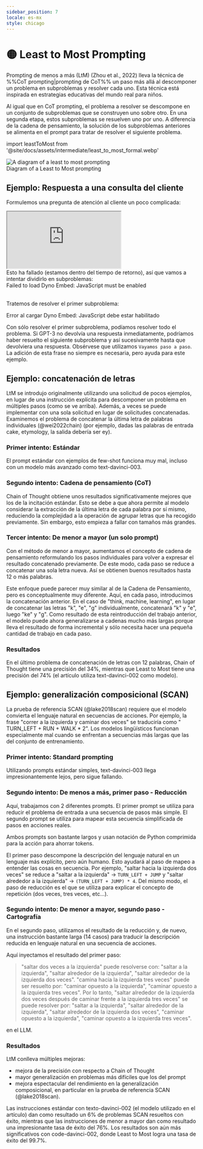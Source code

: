 ```yaml
---
sidebar_position: 7
locale: es-mx
style: chicago
---
```


# 🟡 Least to Most Prompting

Prompting de menos a más (LtM) (Zhou et al., 2022) lleva la técnica de %%CoT prompting|prompting de CoT%% un paso más allá al descomponer un problema en subproblemas y resolver cada uno. Esta técnica está inspirada en estrategias educativas del mundo real para niños.

Al igual que en CoT prompting, el problema a resolver se descompone en un conjunto de subproblemas que se construyen uno sobre otro. En una segunda etapa, estos subproblemas se resuelven uno por uno. A diferencia de la cadena de pensamiento, la solución de los subproblemas anteriores se alimenta en el prompt para tratar de resolver el siguiente problema.

import leastToMost from '@site/docs/assets/intermediate/least_to_most_formal.webp'

<div style={{textAlign: 'center'}}>
  <img src={leastToMost} style={{width: "600px"}} alt="A diagram of a least to most prompting"/>
</div>

<div style={{textAlign: 'center'}}>
   Diagram of a Least to Most prompting
</div>

## Ejemplo: Respuesta a una consulta del cliente

Formulemos una pregunta de atención al cliente un poco complicada:

<iframe
    src="http://embed.learnprompting.org/embed?config=eyJib3hSb3dzIjoyNSwidG9wUCI6MSwidGVtcGVyYXR1cmUiOjAuNywibWF4VG9rZW5zIjoyNTYsIm91dHB1dCI6IiIsInByb21wdCI6IiIsIm1vZGVsIjoiZ3B0LTQiLCJ1bmRlZmluZWQiOiIwIn0%3D"
    style={{width:"100%", height:"1250px", border:"0", borderRadius:"4px", overflow:"hidden"}}
    sandbox="allow-forms allow-modals allow-popups allow-presentation allow-same-origin allow-scripts"
></iframe>
<br/>Esto ha fallado (estamos dentro del tiempo de retorno), así que vamos a intentar dividirlo en subproblemas:

<div trydyno-embed="" openai-model="text-davinci-003" initial-prompt="CONSULTA DEL CLIENTE:\nAcabo de comprar una camiseta de tu colección Arnold el 1 de marzo. Vi que estaba en descuento, así que compré una camiseta que originalmente costaba $30, y obtuve un 40% de descuento. Vi que tienes un nuevo descuento para camisetas al 50%. Me pregunto si puedo devolver la camiseta y tener suficiente crédito en la tienda para comprar dos de tus camisetas.\n\nINSTRUCCIONES:\nEres un agente de servicio al cliente encargado de responder amablemente a las consultas de los clientes. Las devoluciones son permitidas dentro de los 30 días. La fecha de hoy es el 29 de marzo. Actualmente hay un descuento del 50% en todas las camisetas. Los precios de las camisetas van desde $18-$100 en tu tienda. No inventes información sobre las políticas de descuento.\n¿Qué subproblemas deben resolverse antes de responder la consulta?" initial-response="1. Determinar si el cliente se encuentra dentro de la ventana de devolución de 30 días.\n2. Calcular la cantidad de crédito en la tienda que el cliente recibiría si devolviera la camiseta.\n3. Calcular el costo de dos camisetas con el actual descuento del 50%.\n4. Determinar si el cliente tiene suficiente crédito en la tienda para comprar dos camisetas." max-tokens="256" box-rows="12" model-temp="0" top-p="0">
    <noscript>Failed to load Dyno Embed: JavaScript must be enabled</noscript>
</div>

<br/>Tratemos de resolver el primer subproblema:

<div trydyno-embed="" openai-model="text-davinci-003" initial-prompt="CONSULTA DEL CLIENTE:\nAcabo de comprar una camiseta de la colección Arnold el 1 de marzo. Vi que estaba en descuento, así que compré una camiseta que originalmente costaba $30, y obtuve un 40% de descuento. Vi que tienen un nuevo descuento para camisetas del 50%. Me pregunto si puedo devolver la camiseta y tener suficiente crédito en la tienda para comprar dos de sus camisetas.\n\nINSTRUCCIONES:\nEres un agente de servicio al cliente encargado de responder amablemente a las consultas de los clientes. Las devoluciones se permiten dentro de los 30 días. La fecha de hoy es el 29 de marzo. Actualmente hay un descuento del 50% en todas las camisetas. Los precios de las camisetas oscilan entre $18 y $100 en su tienda. No invente ninguna información sobre políticas de descuento.\nDetermina si el cliente está dentro de la ventana de devolución de 30 días. Vamos paso a paso." initial-response="Sí, el cliente se encuentra dentro de la ventana de devolución de 30 días. El cliente compró la camiseta el 1 de marzo y la fecha de hoy es el 29 de marzo, lo que está dentro de la ventana de devolución de 30 días. \n\nPor lo tanto, el cliente es elegible para devolver la camiseta y recibir un crédito en la tienda por la compra. El cliente puede usar el crédito en la tienda para comprar dos camisetas con el actual descuento del 50%." max-tokens="256" box-rows="19" model-temp="0" top-p="0">
    <noscript>Error al cargar Dyno Embed: JavaScript debe estar habilitado</noscript>
</div>

Con sólo resolver el primer subproblema, podíamos resolver todo el problema. Si GPT-3 no devolvía una respuesta inmediatamente, podríamos haber resuelto el siguiente subproblema y así sucesivamente hasta que devolviera una respuesta. Obsérvese que utilizamos `Vayamos paso a paso`. La adición de esta frase no siempre es necesaria, pero ayuda para este ejemplo.

## Ejemplo: concatenación de letras

LtM se introdujo originalmente utilizando una solicitud de pocos ejemplos, en lugar de una instrucción explícita para descomponer un problema en múltiples pasos (como se ve arriba). Además, a veces se puede implementar con una sola solicitud en lugar de solicitudes concatenadas. Examinemos el problema de concatenar la última letra de palabras individuales (@wei2022chain) (por ejemplo, dadas las palabras de entrada cake, etymology, la salida debería ser ey).

### Primer intento: Estándar

El prompt estándar con ejemplos de few-shot funciona muy mal, incluso con un modelo más avanzado como text-davinci-003.

<div trydyno-embed="" openai-model="text-davinci-003"
     initial-prompt="Q: think, machine\nA: ke\n\nQ: learning, reasoning, generalization\nA: ggn\n\nQ: artificial, intelligence\nA: le\n\nQ: transformer, language, vision\nA: ren\n\nQ: foo,bar,baz,blip\nA:"
     initial-response="lip"
     max-tokens="256" box-rows="18"
     model-temp="0.2" ></div>

### Segundo intento: Cadena de pensamiento (CoT)

Chain of Thought obtiene unos resultados significativamente mejores que los de la incitación estándar. Esto se debe a que ahora permite al modelo considerar la extracción de la última letra de cada palabra por sí mismo, reduciendo la complejidad a la operación de agrupar letras que ha recogido previamente. Sin embargo, esto empieza a fallar con tamaños más grandes.

<div trydyno-embed="" openai-model="text-davinci-003"
     initial-prompt="Q: think, machine\nA: La última letra de &#34;think&#34; es &#34;k&#34;. La última letra de &#34;machine&#34; es &#34;e&#34;. Entonces &#34;think, machine&#34; es &#34;ke&#34;.\n\nQ: learning, reasoning, generalization\nA: La última letra de &#34;learning&#34; es &#34;g&#34;. La última letra de &#34;reasoning&#34; es &#34;n&#34;. La última letra de &#34;generalization&#34; es &#34;n&#34;. Entonces &#34;learning, reasoning, generalization&#34; es &#34;ggn&#34;.\n\nQ: artificial, intelligence\nA: La última letra de &#34;artificial&#34; es &#34;l&#34;. La última letra de &#34;intelligence&#34; es &#34;e&#34;. Entonces &#34;artificial, intelligence&#34; es &#34;le&#34;.\n\nQ: transformer, language, vision\nA: La última letra de &#34;transformer&#34; es &#34;r&#34;. La última letra de &#34;language&#34; es &#34;e&#34;. La última letra de &#34;vision&#34; es &#34;n&#34;. Entonces &#34;transformer, language, vision&#34; es &#34;ren&#34;.\n\nQ: foo,bar,baz,blip\nA:"
     initial-response="La última letra de &#34;foo&#34; es &#34;o&#34;. La última letra de &#34;bar&#34; es &#34;r&#34;. La última letra de &#34;baz&#34; es &#34;z&#34;. La última letra de &#34;blip&#34; es &#34;p&#34;. Por lo tanto, &#34;foo,bar,baz,blip&#34; es &#34;orzp&#34;."
     max-tokens="256" box-rows="18"
     model-temp="0.2" ></div>

### Tercer intento: De menor a mayor (un solo prompt)

Con el método de menor a mayor, aumentamos el concepto de cadena de pensamiento reformulando los pasos individuales para volver a expresar el resultado concatenado previamente. De este modo, cada paso se reduce a concatenar una sola letra nueva. Así se obtienen buenos resultados hasta 12 o más palabras.

Este enfoque puede parecer muy similar al de la Cadena de Pensamiento, pero es conceptualmente muy diferente. Aquí, en cada paso, introducimos la concatenación anterior. En el caso de "think, machine, learning", en lugar de concatenar las letras "k", "e", "g" individualmente, concatenará "k" y "e", luego "ke" y "g". Como resultado de esta reintroducción del trabajo anterior, el modelo puede ahora generalizarse a cadenas mucho más largas porque lleva el resultado de forma incremental y sólo necesita hacer una pequeña cantidad de trabajo en cada paso.

<div trydyno-embed="" openai-model="text-davinci-003"
     initial-prompt="Q: think, machine\nA: La última letra de &#34;think&#34; es &#34;k&#34;. La última letra de &#34;machine&#34; es &#34;e&#34;. Concatenando &#34;k&#34; y &#34;e&#34; nos da &#34;ke&#34;. Entonces &#34;think, machine&#34; nos da &#34;ke&#34;.\n\nQ: think, machine, learning\nA: &#34;think, machine&#34; entrega &#34;ke&#34;. La última letra de &#34;learning&#34; es &#34;g&#34;. Concatenando &#34;ke&#34; y &#34;g&#34; nos da &#34;keg&#34;. Entonces &#34;think, machine, learning&#34; es &#34;keg&#34;.\n\nQ: transformer, language\nA: La última letra de &#34;transformer&#34; es &#34;r&#34;. La última letra de &#34;language&#34; es &#34;e&#34;. Concatenando &#34;r&#34; y &#34;e&#34; nos da &#34;re&#34;. Entonces &#34;transformer, language&#34; es &#34;re&#34;.\n\nQ: transformer, language, vision\nA: &#34;transformer, language&#34; entrega &#34;re&#34;. La última letra de &#34;vision&#34; es &#34;n&#34;. Concatenando &#34;re&#34; y &#34;n&#34; nos da &#34;ren&#34;. Entonces &#34;transformer, language, vision&#34; es &#34;ren&#34;.\n\nQ: foo,bar,baz,blip,learn,prompting,world,shaking,event,dancefloor,prisma,giraffe\nA:"
     initial-response="La última letra de &#34;foo&#34; es &#34;o&#34;. La última letra de &#34;bar&#34; es &#34;r&#34;. Concatenando &#34;o&#34; y &#34;r&#34; nos da &#34;or&#34;. La última letra de &#34;baz&#34; es &#34;z&#34;. Concatenando &#34;or&#34; y &#34;z&#34; nos da &#34;orz&#34;. La última letra de &#34;blip&#34; es &#34;p&#34;. Concatenando &#34;orz&#34; y &#34;p&#34; nos da &#34;orzp&#34;. La última letra de &#34;learn&#34; es &#34;n&#34;. Concatenando &#34;orzp&#34; y &#34;n&#34; nos da &#34;orzpn&#34;. La última letra de &#34;prompting&#34; es &#34;g&#34;. Concatenando &#34;orzpn&#34; y &#34;g&#34; nos da &#34;orzpng&#34;. La última letra de &#34;world&#34; es &#34;d&#34;. Concatenando &#34;orzpng&#34; y &#34;d&#34; nos da &#34;orzpngd&#34;. La última letra de &#34;shaking&#34; es &#34;g&#34;. Concatenando &#34;orzpngd&#34; y &#34;g&#34; nos da &#34;orzpngdg&#34;. La última letra de &#34;event&#34; es &#34;t&#34;. Concatenando &#34;orzpngdg&#34; y &#34;t&#34; nos da &#34;orzpngdgt&#34;."
     max-tokens="256" box-rows="18"
     model-temp="0.2" ></div>

### Resultados

En el último problema de concatenación de letras con 12 palabras, Chain of Thought tiene una precisión del 34%, mientras que Least to Most tiene una precisión del 74% (el artículo utiliza text-davinci-002 como modelo).

## Ejemplo: generalización composicional (SCAN)

La prueba de referencia SCAN (@lake2018scan) requiere que el modelo convierta el lenguaje natural en secuencias de acciones. Por ejemplo, la frase "correr a la izquierda y caminar dos veces" se traduciría como " TURN_LEFT + RUN + WALK \* 2". Los modelos lingüísticos funcionan especialmente mal cuando se enfrentan a secuencias más largas que las del conjunto de entrenamiento.

### Primer intento: Standard prompting

Utilizando prompts estándar simples, text-davinci-003 llega impresionantemente lejos, pero sigue fallando.

<div trydyno-embed="" openai-model="text-davinci-003"
     initial-prompt="Q: girar a la izquierda\nA: TURN LEFT\n\nQ: girar a la derecha\nA: TURN RIGHT\n\nQ: saltar a la izquierda\nA: TURN LEFT + JUMP\n\nQ: correr a la derecha\nA: TURN RIGHT + RUN\n\nQ: mirar dos veces\nA: LOOK * 2\n\nQ: correr y mirar dos veces\nA: RUN + LOOK * 2\n\nQ: saltar a la derecha tres veces\nA: (TURN RIGHT + JUMP) * 3\n\nQ: caminar después de correr\nA: RUN + WALK\n\nQ: girar en dirección opuesta a la izquierda\nA: TURN LEFT * 2\n\nQ: dar la vuelta a la izquierda\nA: TURN LEFT * 4\n\nQ: girar en dirección opuesta a la derecha\nA: TURN RIGHT * 2\n\nQ: dar la vuelta a la derecha\nA: TURN RIGHT * 4\n\nQ: caminar en dirección opuesta a la izquierda\nA: TURN LEFT * 2 + WALK\n\nQ: caminar alrededor de la izquierda\nA: (TURN LEFT + WALK) * 4\n\nQ: &#34;saltar alrededor de la izquierda dos veces después de caminar en dirección opuesta a la izquierda tres veces&#34; \nA:"
     initial-response="(TURN LEFT * 2 + WALK) * 3 + (TURN LEFT + JUMP) * 2"
     max-tokens="512" box-rows="18"
     model-temp="0.2" ></div>

### Segundo intento: De menos a más, primer paso - Reducción

Aquí, trabajamos con 2 diferentes prompts. El primer prompt se utiliza para reducir el problema de entrada a una secuencia de pasos más simple. El segundo prompt se utiliza para mapear esta secuencia simplificada de pasos en acciones reales.

Ambos prompts son bastante largos y usan notación de Python comprimida para la acción para ahorrar tokens.

El primer paso descompone la descripción del lenguaje natural en un lenguaje más explícito, pero aún humano. Esto ayudará al paso de mapeo a entender las cosas en secuencia.
Por ejemplo, "saltar hacia la izquierda dos veces" se reduce a "saltar a la izquierda" -> `TURN_LEFT + JUMP` y "saltar alrededor a la izquierda" -> `(TURN_LEFT + JUMP) * 4`. Del mismo modo, el paso de reducción es el que se utiliza para explicar el concepto de repetición (dos veces, tres veces, etc...).

<div trydyno-embed="" openai-model="text-davinci-003"
     initial-prompt="Q: mira a la derecha después de mirar dos veces\nA: &#34;mira a la derecha después de mirar dos veces&#34; se puede resolver con: &#34;mira a la derecha&#34;, &#34;mira dos veces&#34;.\n\nQ: salta opuesto a la derecha tres veces y camina\nA: &#34;salta opuesto a la derecha tres veces&#34; se puede resolver con: &#34;salta opuesto a la derecha&#34;, &#34;salta opuesto a la derecha tres veces&#34;. &#34;caminar&#34; se puede resolver con &#34;caminar&#34;. Entonces, &#34;salta opuesto a la derecha tres veces y camina&#34; se puede resolver con: &#34;salta opuesto a la derecha&#34;, &#34;salta opuesto a la derecha tres veces&#34;, &#34;caminar&#34;.\n\nQ: corre a la izquierda dos veces y corre a la derecha\nA: &#34;corre a la izquierda dos veces&#34; se puede resolver con: &#34;corre a la izquierda&#34;, &#34;corre a la izquierda dos veces&#34;. &#34;corre a la derecha&#34; se puede resolver con &#34;corre a la derecha&#34;. Entonces, &#34;corre a la izquierda dos veces y corre a la derecha&#34; se puede resolver con: &#34;corre a la izquierda&#34;, &#34;corre a la izquierda dos veces&#34;, &#34;corre a la derecha&#34;.\n\nQ: corre opuesto a la derecha\nA: &#34;corre opuesto a la derecha&#34; se puede resolver con &#34;corre opuesto a la derecha&#34;.\n\nQ: mira opuesto a la derecha tres veces después de caminar\nA: &#34;mira opuesto a la derecha tres veces&#34; se puede resolver con: &#34;mira opuesto a la derecha&#34;, &#34;mira opuesto a la derecha tres veces&#34;. &#34;caminar&#34; se puede resolver con &#34;caminar&#34;. Entonces, &#34;mira opuesto a la derecha tres veces después de caminar&#34; se puede resolver con: &#34;mira opuesto a la derecha&#34;, &#34;mira opuesto a la derecha tres veces&#34;, &#34;caminar&#34;.\n\nQ: salta alrededor de la derecha\nA: &#34;salta a la derecha&#34; se puede resolver con: &#34;salta a la derecha&#34;, &#34;salta alrededor de la derecha&#34;. Entonces, &#34;salta alrededor de la derecha&#34; se puede resolver con: &#34;salta a la derecha&#34;, &#34;salta alrededor de la derecha&#34;.\n\nQ: mira a la derecha tres veces y camina\nA: &#34;mira a la derecha tres veces&#34; puede ser resuelto por: &#34;mira a la derecha&#34;, &#34;mira alrededor a la derecha&#34;, &#34;mira alrededor a la derecha tres veces&#34;. &#34;caminar&#34; puede ser resuelto por &#34;caminar&#34;. Así que, &#34;mira a la derecha tres veces y camina&#34; puede ser resuelto por: &#34;mira a la derecha&#34;, &#34;mira alrededor a la derecha&#34;, &#34;mira alrededor a la derecha tres veces&#34;, &#34;caminar&#34;.\n\nQ: gira a la derecha después de correr a la derecha tres veces\nA: &#34;gira a la derecha&#34; puede ser resuelto por: &#34;gira a la derecha&#34;. &#34;correr a la derecha tres veces&#34; puede ser resuelto por: &#34;correr a la derecha&#34;, &#34;correr a la derecha tres veces&#34;. Así que, &#34;gira a la derecha después de correr a la derecha tres veces&#34; puede ser resuelto por: &#34;gira a la derecha&#34;, &#34;correr a la derecha&#34;, &#34;correr a la derecha tres veces&#34;.\n\nQ: salta alrededor a la izquierda dos veces después de caminar opuesto a la izquierda tres veces\nA:"
     initial-response="&#34;saltar alrededor de la izquierda dos veces&#34; se puede resolver como: &#34;saltar a la izquierda&#34;, &#34;saltar alrededor de la izquierda&#34;, &#34;saltar alrededor de la izquierda dos veces&#34;. &#34;caminar opuesto a la izquierda tres veces&#34; se puede resolver como: &#34;caminar opuesto a la izquierda&#34;, &#34;caminar opuesto a la izquierda tres veces&#34;. Por lo tanto, &#34;saltar alrededor de la izquierda dos veces después de caminar opuesto a la izquierda tres veces&#34; se puede resolver como: &#34;saltar a la izquierda&#34;, &#34;saltar alrededor de la izquierda&#34;, &#34;saltar alrededor de la izquierda dos veces&#34;, &#34;caminar opuesto a la izquierda&#34;, &#34;caminar opuesto a la izquierda tres veces&#34;."
     max-tokens="256" box-rows="18"
     model-temp="0.2" ></div>

### Segundo intento: De menor a mayor, segundo paso - Cartografía

En el segundo paso, utilizamos el resultado de la reducción y, de nuevo, una instrucción bastante larga (14 casos) para traducir la descripción reducida en lenguaje natural en una secuencia de acciones.

Aquí inyectamos el resultado del primer paso:

> "saltar dos veces a la izquierda" puede resolverse con: "saltar a la izquierda", "saltar alrededor de la izquierda", "saltar alrededor de la izquierda dos veces". "camina hacia la izquierda tres veces" puede ser resuelto por: "caminar opuesto a la izquierda", "caminar opuesto a la izquierda tres veces". Por lo tanto, "saltar alrededor de la izquierda dos veces después de caminar frente a la izquierda tres veces" se puede resolver por: "saltar a la izquierda", "saltar alrededor de la izquierda", "saltar alrededor de la izquierda dos veces", "caminar opuesto a la izquierda", "caminar opuesto a la izquierda tres veces".

en el LLM.

<div trydyno-embed="" openai-model="text-davinci-003"
     initial-prompt="Q: turn left\nA: &#34;turn left&#34; produce &#34;TURN LEFT&#34;.\n\nQ: turn right\nA: &#34;turn right&#34; produce &#34;TURN RIGHT&#34;.\n\nQ: jump left\nA: La salida de &#34;jump left&#34; concatena: la salida de &#34;turn left&#34;, la salida de &#34;jump&#34;. &#34;turn left&#34; produce &#34;TURN LEFT&#34;. &#34;jump&#34; produce &#34;JUMP&#34;. Entonces concatenando la salida de &#34;turn left&#34; y la salida de &#34;jump&#34; conduce a &#34;TURN LEFT&#34; &#43; &#34;JUMP&#34;. Entonces la salida de &#34;jump left&#34; es &#34;TURN LEFT&#34; &#43; &#34;JUMP&#34;.\n\nQ: run right\nA: La salida de &#34;run right&#34; concatena: la salida de &#34;turn right&#34;, la salida de &#34;run&#34;. &#34;turn right&#34; produce &#34;TURN RIGHT&#34;. &#34;run&#34; produce &#34;RUN&#34;. Entonces concatenando la salida de &#34;turn right&#34; y la salida de &#34;run&#34; conduce a &#34;TURN RIGHT&#34; &#43; &#34;RUN&#34;. Entonces la salida de &#34;run right&#34; es &#34;TURN RIGHT&#34; &#43; &#34;RUN&#34;.\n\nQ: look twice\nA: La salida de &#34;look twice&#34; concatena: la salida de &#34;look&#34;, la salida de &#34;look&#34;. &#34;look&#34; produce &#34;LOOK&#34;. Entonces repitiendo la salida de &#34;look&#34; dos veces conduce a &#34;LOOK&#34; * 2. Entonces la salida de &#34;look twice&#34; es &#34;LOOK&#34; * 2.\n\nQ: run and look twice\nA: La salida de &#34;run and look twice&#34; concatena: la salida de &#34;run&#34;, la salida de &#34;look twice&#34;. &#34;run&#34; produce &#34;RUN&#34;. &#34;look twice&#34; produce &#34;LOOK&#34; * 2. Entonces concatenando la salida de &#34;run&#34; y la salida de &#34;look twice&#34; conduce a &#34;RUN&#34; &#43; &#34;LOOK&#34; * 2. Entonces la salida de &#34;run and look twice&#34; es &#34;RUN&#34; &#43; &#34;LOOK&#34; * 2.\n\nQ: jump right thrice\nA: La salida de &#34;jump right thrice&#34; concatena: la salida de &#34;jump right&#34;, la salida de &#34;jump right&#34;, la salida de &#34;jump right&#34;. &#34;jump right&#34; produce &#34;TURN RIGHT&#34; &#43; &#34;JUMP&#34;. Entonces repitiendo la salida de &#34;jump right&#34; tres veces nos da (&#34;TURN RIGHT&#34; &#43; &#34;JUMP&#34;) * 3. Entonces la salida de &#34;jump right thrice&#34; is (&#34;TURN RIGHT&#34; &#43; &#34;JUMP&#34;) * 3.\n\nQ: walk after run\nA: La salida de &#34;walk after run&#34; concatena: la salida de &#34;run&#34;, la salida de &#34;walk&#34;. &#34;run&#34; produce &#34;RUN&#34;. &#34;walk&#34; produce &#34;WALK&#34;. Entonces concatenando la salida de &#34;run&#34; y la salida de &#34;walk&#34; conduce a &#34;RUN&#34; &#43; &#34;WALK&#34;. Entonces la salida de &#34;walk after run&#34; es &#34;RUN&#34; &#43; &#34;WALK&#34;.\n\nQ: turn opposite left\nA: La salida de &#34;turn opposite left&#34; concatena: la salida de &#34;turn left&#34;, la salida de &#34;turn left&#34;. &#34;turn left&#34; produce &#34;TURN LEFT&#34;. Entonces repitiendo la salida de &#34;turn left&#34; twice leads to &#34;TURN LEFT&#34; * 2. Entonces la salida de &#34;turn opposite left&#34; es &#34;TURN LEFT&#34; * 2.\n\nQ: turn around left\nA: La salida de &#34;turn around left&#34; concatena: la salida de &#34;turn left&#34;, la salida de &#34;turn left&#34;, la salida de &#34;turn left&#34;, la salida de &#34;turn left&#34;. &#34;turn left&#34; produce &#34;TURN LEFT&#34;. Entonces repitiendo la salida de &#34;turn left&#34; cuatro veces nos da &#34;TURN LEFT&#34; * 4. Entonces la salida de &#34;turn around left&#34; es &#34;TURN LEFT&#34; * 4.\n\nQ: turn opposite right\nA: La salida de &#34;turn opposite right&#34; concatena: la salida de &#34;turn right&#34;, la salida de &#34;turn right&#34;. &#34;turn right&#34; produce &#34;TURN RIGHT&#34;. Entonces repitiendo la salida de &#34;turn right&#34; twice leads to &#34;TURN RIGHT&#34; * 2. Entonces la salida de &#34;turn opposite right&#34; es &#34;TURN RIGHT&#34; * 2.\n\nQ: turn around right\nA: La salida de &#34;turn around right&#34; concatena: la salida de &#34;turn right&#34;, la salida de &#34;turn right&#34;, la salida de &#34;turn right&#34;, la salida de &#34;turn right&#34;. &#34;turn right&#34; produce &#34;TURN RIGHT&#34;. Entonces repitiendo la salida de &#34;turn right&#34; cuatro veces nos da &#34;TURN RIGHT&#34; * 4. Entonces la salida de &#34;turn around right&#34; es &#34;TURN RIGHT&#34; * 4.\n\nQ: walk opposite left\nA: La salida de &#34;walk opposite left&#34; concatena: la salida de &#34;turn opposite left&#34;, la salida de &#34;walk&#34;. &#34;turn opposite left&#34; produce &#34;TURN LEFT&#34; * 2. &#34;walk&#34; produce &#34;WALK&#34;. Entonces concatenando la salida de &#34;turn opposite left&#34; y la salida de &#34;walk&#34; conduce a &#34;TURN LEFT&#34; * 2 &#43; &#34;WALK&#34;. Entonces la salida de &#34;walk opposite left&#34; es &#34;TURN LEFT&#34; * 2 &#43; &#34;WALK&#34;.\n\nQ: walk around left\nA: La salida de &#34;walk around left&#34; concatena: la salida de &#34;walk left&#34;, la salida de &#34;walk left&#34;, la salida de &#34;walk left&#34;, la salida de &#34;walk left&#34;. &#34;walk left&#34; produce &#34;TURN LEFT&#34; &#43; &#34;WALK&#34;. Entonces repitiendo la salida de &#34;walk around left&#34; cuatro veces nos da (&#34;TURN LEFT&#34; &#43; &#34;WALK&#34;) * 4. Entonces la salida de &#34;walk around left&#34; is (&#34;TURN LEFT&#34; &#43; &#34;WALK&#34;) * 4.\n\nQ: &#34;jump around left twice after walk opposite left thrice&#34; \nA:"
     initial-response="La salida de &#34;jump around left twice after walk opposite left thrice&#34; concatena: la salida de &#34;walk opposite left thrice&#34;, la salida de &#34;jump around left twice&#34;. &#34;walk opposite left thrice&#34; outputs &#34;TURN LEFT&#34; * 2 + &#34;WALK&#34; * 3. &#34;jump around left twice&#34; outputs (&#34;TURN LEFT&#34; + &#34;JUMP&#34;) * 4. Entonces concatenando la salida de &#34;walk opposite left thrice&#34; and la salida de &#34;jump around left twice&#34; conduce a &#34;TURN LEFT&#34; * 2 + &#34;WALK&#34; * 3 + (&#34;TURN LEFT&#34; + &#34;JUMP&#34;) * 4. Entonces la salida de &#34;jump around left twice after walk opposite left thrice&#34; es &#34;TURN LEFT&#34; * 2 + &#34;WALK&#34; * 3 + (&#34;TURN LEFT&#34; + &#34;JUMP&#34;) * 4."
     max-tokens="1024" box-rows="18"
     model-temp="0.2" ></div>

### Resultados

LtM conlleva múltiples mejoras:

- mejora de la precisión con respecto a Chain of Thought
- mayor generalización en problemas más difíciles que los del prompt
- mejora espectacular del rendimiento en la generalización composicional, en particular en la prueba de referencia SCAN (@lake2018scan).

Las instrucciones estándar con texto-davinci-002 (el modelo utilizado en el artículo) dan como resultado un 6% de problemas SCAN resueltos con éxito, mientras que las instrucciones de menor a mayor dan como resultado una impresionante tasa de éxito del 76%. Los resultados son aún más significativos con code-davinci-002, donde Least to Most logra una tasa de éxito del 99.7%.
